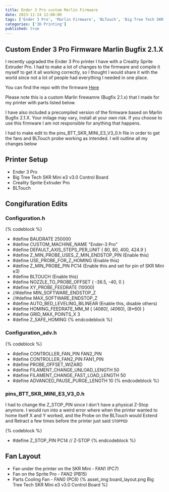 ```yaml
---
title: Ender 3 Pro custom Marlin Firmware
date: 2023-11-24 12:00:00
tags: ['Ender 3 Pro', 'Marlin Firmware', 'BLTouch', 'Big Tree Tech SKR Mini e3', '3D Printing', '3D Printer', 'Creality', 'Ender 3', 'Firmware', 'Bugfix', 'Sprite Extruder', 'Sprite Extruder Pro']
categories: ['3D Printing']
published: true
---
```


## Custom Ender 3 Pro Firmware Marlin Bugfix 2.1.X

I recently upgraded the Ender 3 Pro printer I have with a Creality Sprite Extruder Pro. I had to make a lot of changes to the firmware and compile it myself to get it all working correctly, so I thought I would share it with the world since not a lot of people had everything I needed in one place.

You can find the repo with the firmware <a href="https://github.com/BearDooks/Ender3Pro_Firmware">Here</a>

Please note this is a custom Marlin firewamre (Bugfix 2.1.x) that I made for my printer with parts listed below.

I have also included a precompiled version of the firmware based on Marlin Bugfix 2.1.X. Your milage may vary, install at your own risk. If you choose to use this firmware I am not responsible for anything that happens.

I had to make edit to the pins_BTT_SKR_MINI_E3_V3_0.h file in order to get the fans and BLTouch probe working as intended. I will outline all my changes below

<!-- more -->

## Printer Setup

- Ender 3 Pro
- Big Tree Tech SKR Mini e3 v3.0 Control Board
- Creality Sprite Extruder Pro
- BLTouch

## Congifuration Edits

### Configuration.h
{% codeblock %}
- #define BAUDRATE 250000
- #define CUSTOM_MACHINE_NAME "Ender-3 Pro"
- #define DEFAULT_AXIS_STEPS_PER_UNIT   { 80, 80, 400, 424.9 }
- #define Z_MIN_PROBE_USES_Z_MIN_ENDSTOP_PIN (Enable this)
- #define USE_PROBE_FOR_Z_HOMING (Enable this)
- #define Z_MIN_PROBE_PIN PC14 (Enable this and set for pin of SKR Mini e3)
- #define BLTOUCH (Enable this)
- #define NOZZLE_TO_PROBE_OFFSET { -36.5, -40, 0 }
- #define XY_PROBE_FEEDRATE (10000)
- //#define MIN_SOFTWARE_ENDSTOP_Z
- //#define MAX_SOFTWARE_ENDSTOP_Z
- #define AUTO_BED_LEVELING_BILINEAR (Enable this, disable others)
- #define HOMING_FEEDRATE_MM_M { (40*60), (40*60), (8*60) }
- #define GRID_MAX_POINTS_X 3
- #define Z_SAFE_HOMING
{% endcodeblock %}

### Configuration_adv.h
{% codeblock %}
- #define CONTROLLER_FAN_PIN FAN2_PIN
- #define CONTROLLER_FAN2_PIN FAN1_PIN
- #define PROBE_OFFSET_WIZARD
- #define FILAMENT_CHANGE_UNLOAD_LENGTH      50
- #define FILAMENT_CHANGE_FAST_LOAD_LENGTH   50
- #define ADVANCED_PAUSE_PURGE_LENGTH         10
{% endcodeblock %}

### pins_BTT_SKR_MINI_E3_V3_0.h

I had to change the Z_STOP_PIN since I don't have a physical Z-Stop anymore. I would run into a weird error where when the printer wanted to home itself X and Y worked, and the Probe on the BLTouch would Extend and Retract a few times before the printer just said `STOPPED`

{% codeblock %}
- #define Z_STOP_PIN                          PC14   // Z-STOP
{% endcodeblock %}

## Fan Layout

- Fan under the printer on the SKR Mini - FAN1 (PC7)
- Fan on the Sprite Pro - FAN2 (PB15)
- Parts Cooling Fan - FAN0 (PC6)
{% asset_img board_layout.png Big Tree Tech SKR Mini e3 v3.0 Control Board %}